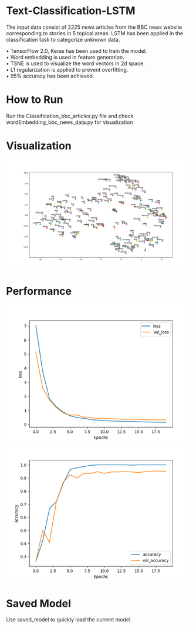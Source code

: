# Text-Classification-LSTM

The input data consist of 2225 news articles from the BBC news website corresponding to stories in 5 topical areas. LSTM has been applied in the classification task to categorize unknown data. <br/>

• TensorFlow 2.0, Keras has been used to train the model.<br/>
• Word embedding is used in feature generation.<br/>
• TSNE is used to visualize the word vectors in 2d space.<br/>
• L1 regularization is applied to prevent overfitting.<br/>
• 95% accuracy has been achieved.<br/>

# How to Run

Run the Classification_bbc_articles.py file and check wordEmbedding_bbc_news_data.py for visualization

# Visualization 

![Loss Fuction](visualization.png)

# Performance

![Loss Fuction](loss_function.png)
![Accuracy](accuracy.png)

# Saved Model

Use saved_model to quickly load the current model.


